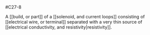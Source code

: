#C27-8 

A [[build, or part]] of a [[solenoid, and current loops]] consisting of [[electrical wire, or terminal]] separated with a very thin source of [[electrical conductivity, and resistivity|resistivity]].